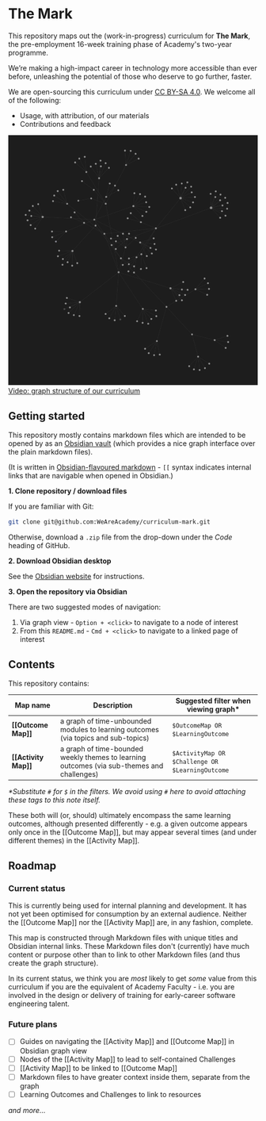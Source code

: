 # The Mark

This repository maps out the (work-in-progress) curriculum for **The Mark**, the pre-employment 16-week training phase of Academy's two-year programme.

We’re making a high-impact career in technology more accessible than ever before, unleashing the potential of those who deserve to go further, faster.

We are open-sourcing this curriculum under [CC BY-SA 4.0](https://creativecommons.org/licenses/by-sa/4.0/). We welcome all of the following:
- Usage, with attribution, of our materials
- Contributions and feedback

![](graph-view.png?raw=true)
[Video: graph structure of our curriculum](https://www.loom.com/share/3106d6740b624831b49813343e82275c?sharedAppSource=personal_library)

## Getting started
This repository mostly contains markdown files which are intended to be opened by as an [Obsidian vault](https://obsidian.md/) (which provides a nice graph interface over the plain markdown files).

(It is written in [Obsidian-flavoured markdown](https://obsidian.md/features) - `[[` syntax indicates internal links that are navigable when opened in Obsidian.)

**1. Clone repository / download files**

If you are familiar with Git:
```bash
git clone git@github.com:WeAreAcademy/curriculum-mark.git
```

Otherwise, download a `.zip` file from the drop-down under the *Code* heading of GitHub.

**2. Download Obsidian desktop**

See the [Obsidian website](https://obsidian.md/) for instructions.

**3. Open the repository via Obsidian**

There are two suggested modes of navigation:

1. Via graph view - `Option + <click>` to navigate to a node of interest
2. From this `README.md` - `Cmd + <click>` to navigate to a linked page of interest

## Contents
This repository contains:

| Map name | Description | Suggested filter when viewing graph* |
| --- | --- | --- |
| **[[Outcome Map]]** | a graph of time-unbounded modules to learning outcomes (via topics and sub-topics) | `$OutcomeMap OR $LearningOutcome` |
| **[[Activity Map]]** | a graph of time-bounded weekly themes to learning outcomes (via sub-themes and challenges) | `$ActivityMap OR $Challenge OR $LearningOutcome` |
*\*Substitute `#` for `$` in the filters. We avoid using `#` here to avoid attaching these tags to this note itself.*

These both will (or, should) ultimately encompass the same learning outcomes, although presented differently - e.g. a given outcome appears only once in the [[Outcome Map]], but may appear several times (and under different themes) in the [[Activity Map]].

## Roadmap
### Current status
This is currently being used for internal planning and development. It has not yet been optimised for consumption by an external audience. Neither the [[Outcome Map]] nor the [[Activity Map]] are, in any fashion, complete.

This map is constructed through Markdown files with unique titles and Obsidian internal links. These Markdown files don't (currently) have much content or purpose other than to link to other Markdown files (and thus create the graph structure).

In its current status, we think you are _most_ likely to get _some_ value from this curriculum if you are the equivalent of Academy Faculty - i.e. you are involved in the design or delivery of training for early-career software engineering talent.

### Future plans
- [ ] Guides on navigating the [[Activity Map]] and [[Outcome Map]] in Obsidian graph view
- [ ] Nodes of the [[Activity Map]] to lead to self-contained Challenges
- [ ] [[Activity Map]] to be linked to [[Outcome Map]]
- [ ] Markdown files to have greater context inside them, separate from the graph
- [ ] Learning Outcomes and Challenges to link to resources

*and more...*


